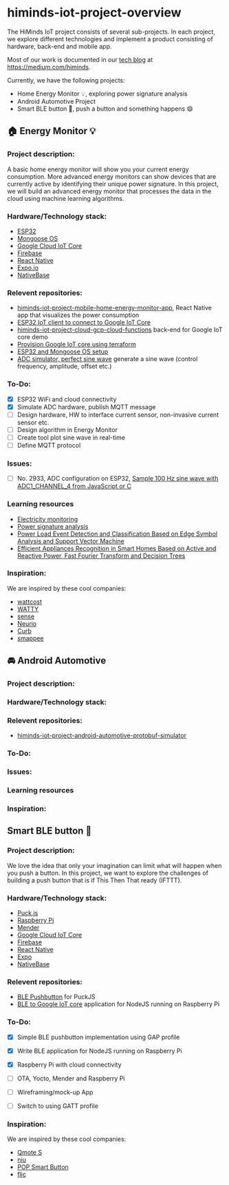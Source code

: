 # himinds-iot-project-overview
The HiMinds IoT project consists of several sub-projects. In each project, we explore different technologies and implement a product consisting of hardware, back-end and mobile app.

Most of our work is documented in our [tech blog](https://medium.com/himinds) at https://medium.com/himinds.

Currently, we have the following projects:

* Home Energy Monitor :bulb:, exploring power signature analysis
* Android Automotive Project
* Smart BLE button :radio_button:, push a button and something happens :smile:

## :house: Energy Monitor :bulb:

### Project description:
A basic home energy monitor will show you your current energy consumption. More advanced energy monitors can show devices that
are currently active by identifying their unique power signature. In this project, we will build an advanced energy monitor that processes the data in the cloud using machine learning algorithms.

### Hardware/Technology stack:
* [ESP32](https://www.espressif.com/en/products/hardware/socs)
* [Mongoose OS](https://mongoose-os.com/)
* [Google Cloud IoT Core](https://cloud.google.com/iot-core/)
* [Firebase](https://firebase.google.com/)
* [React Native](https://facebook.github.io/react-native/)
* [Expo.io](https://expo.io/)
* [NativeBase](https://nativebase.io/)

### Relevent repositories:
* [himinds-iot-project-mobile-home-energy-monitor-app](https://github.com/HiMinds/himinds-iot-project-mobile-home-energy-monitor-app), React Native app that visualizes the power consumption
* [ESP32 IoT client to connect to Google IoT Core](https://github.com/HiMinds/himinds-iot-project-embedded-esp32-mongoose-gcp-iot-client)
* [himinds-iot-project-cloud-gcp-cloud-functions](https://github.com/HiMinds/himinds-iot-project-cloud-gcp-cloud-functions) back-end for Google IoT core demo
* [Provision Google IoT core using terraform](https://github.com/HiMinds/himinds-iot-project-cloud-terraform-gcp-template)
* [ESP32 and Mongoose OS setup](https://github.com/HiMinds/himinds-iot-project-embedded-esp32-mongoose-os-vscode-setup)
* [ADC simulator, perfect sine wave](https://github.com/HiMinds/himinds-iot-project-embedded-pc-nodejs-mqtt-adc-simulator) generate a sine wave (control frequency, amplitude, offset etc.)

### To-Do:
- [X] ESP32 WiFi and cloud connectivity
- [X] Simulate ADC hardware, publish MQTT message 
- [ ] Design hardware, HW to interface current sensor, non-invasive current sensor etc.
- [ ] Design algorithm in Energy Monitor
- [ ] Create tool plot sine wave in real-time
- [ ] Define MQTT protocol

### Issues:
- [ ] No. 2933, ADC configuration on ESP32, [Sample 100 Hz sine wave with ADC1_CHANNEL_4 from JavaScript or C](https://forum.mongoose-os.com/discussion/2933/sample-100-hz-sine-wave-with-adc1-channel-4-from-javascript-or-c)

### Learning resources
* [Electricity monitoring](https://learn.openenergymonitor.org/electricity-monitoring/ac-power-theory/introduction)
* [Power signature analysis](https://resenv.media.mit.edu/classarchive/MAS961/readings/PowerSignatureAnalysis.pdf)
* [Power Load Event Detection and Classification Based on Edge Symbol Analysis and Support Vector Machine](https://www.hindawi.com/journals/acisc/2012/742461/)
* [Efficient Appliances Recognition in Smart Homes Based on Active
and Reactive Power, Fast Fourier Transform and Decision Trees ](https://www.aaai.org/ocs/index.php/WS/AAAIW15/paper/viewFile/9894/10146)



### Inspiration:
We are inspired by these cool companies:

* [wattcost](https://www.wattcost.com/)
* [WATTY](https://watty.io/)
* [sense](https://sense.com/)
* [Neurio](https://www.neur.io/)
* [Curb](https://energycurb.com/)
* [smappee](https://www.smappee.com/be_en/our-technology)


## :oncoming_automobile: Android Automotive

### Project description:

### Hardware/Technology stack:

### Relevent repositories:
* [himinds-iot-project-android-automotive-protobuf-simulator](https://github.com/HiMinds/himinds-iot-project-android-automotive-protobuf-simulator)


### To-Do:

### Issues:

### Learning resources

### Inspiration:




## Smart BLE button :radio_button:

### Project description:
We love the idea that only your imagination can limit what will happen when you push a button. In this project, we want to explore the challenges of building a push button that is if This Then That ready (IFTTT).

### Hardware/Technology stack:
* [Puck.js](https://www.puck-js.com/)
* [Raspberry Pi](https://www.raspberrypi.org/)
* [Mender](https://mender.io/)
* [Google Cloud IoT Core](https://cloud.google.com/iot-core/)
* [Firebase](https://firebase.google.com/)
* [React Native](https://facebook.github.io/react-native/)
* [Expo](https://expo.io/)
* [NativeBase](https://nativebase.io/)

### Relevent repositories:
* [BLE Pushbutton](https://github.com/HiMinds/himinds-iot-project-embedded-sensor-pushbutton-ble) for PuckJS
* [BLE to Google IoT core](https://github.com/HiMinds/himinds-iot-project-embedded-raspberrypi-nodejs-smart-ble-button) application for NodeJS running on Raspberry Pi

### To-Do:
- [x] Simple BLE pushbutton implementation using GAP profile
- [x] Write BLE application for NodeJS running on Raspberry Pi
- [x] Raspberry Pi with cloud connectivity
- [ ] OTA, Yocto, Mender and Raspberry Pi
- [ ] Wireframing/mock-up App
- [ ] Switch to using GATT profile


### Inspiration:
We are inspired by these cool companies:

* [Qmote S](https://qblinks.com/)
* [niu](https://www.myniu.fr/en/)
* [POP Smart Button](https://www.logitech.com/en-us/product/pop-smart-button)
* [flic](https://flic.io/)
